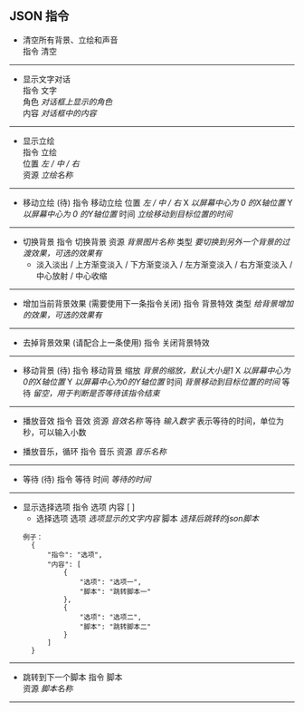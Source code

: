 JSON 指令
---

- 清空所有背景、立绘和声音  
指令 清空  
---

- 显示文字对话  
指令 文字  
角色 *对话框上显示的角色*  
内容 *对话框中的内容*  
---

- 显示立绘  
指令 立绘  
位置 *左 / 中 / 右*  
资源 *立绘名称*  
---

- 移动立绘 (待)
指令 移动立绘
位置 *左 / 中 / 右*
X *以屏幕中心为 0 的X轴位置*
Y *以屏幕中心为 0 的Y轴位置*
时间 *立绘移动到目标位置的时间*
----

- 切换背景
指令 切换背景
资源 *背景图片名称*
类型 *要切换到另外一个背景的过渡效果，可选的效果有*
    * 淡入淡出 / 上方渐变淡入 / 下方渐变淡入 / 左方渐变淡入 / 右方渐变淡入 / 中心放射 / 中心收缩 
----

- 增加当前背景效果 (需要使用下一条指令关闭)
指令 背景特效
类型 *给背景增加的效果，可选的效果有*
----


- 去掉背景效果 (请配合上一条使用)
指令 关闭背景特效
----

- 移动背景 (待)
指令 移动背景
缩放 *背景的缩放，默认大小是1*
X *以屏幕中心为0的X轴位置*
Y *以屏幕中心为0的Y轴位置*
时间 *背景移动到目标位置的时间*
等待 *留空，用于判断是否等待该指令结束*
----

- 播放音效
指令 音效
资源 *音效名称*
等待 *输入数字* 表示等待的时间，单位为秒，可以输入小数

- 播放音乐，循环
指令 音乐
资源 *音乐名称*
----


- 等待 (待)
指令 等待
时间 *等待的时间*
----

- 显示选择选项
指令 选项
内容 [ ]
  - 选择选项
  选项 *选项显示的文字内容*
  脚本 *选择后跳转的json脚本*      
  ```
  例子：
    {
        "指令": "选项",
        "内容": [
            {
                "选项": "选项一",
                "脚本": "跳转脚本一"
            },
            {
                "选项": "选项二",
                "脚本": "跳转脚本二"
            }
        ]
    }
  ```
----

- 跳转到下一个脚本
指令 脚本  
资源 *脚本名称*
----


<!-- - 切换黑屏
指令 黑屏
时间 *转换到黑屏的时间* -->
